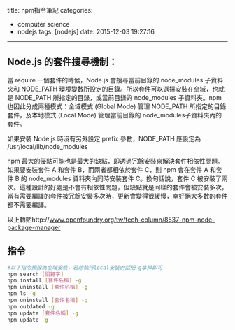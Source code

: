title: npm指令筆記
categories:
  - computer science
  - nodejs
tags: [nodejs]
date: 2015-12-03 19:27:16
---

<!-- more -->

## Node.js 的套件搜尋機制：

當 require 一個套件的時候，Node.js 會搜尋當前目錄的 node_modules 子資料夾和 NODE_PATH 環境變數所設定的目錄。所以套件可以選擇安裝在全域，也就是 NODE_PATH 所指定的目錄，或當前目錄的 node_modules 子資料夾。npm 也因此分成兩種模式：全域模式 (Global Mode) 管理 NODE_PATH 所指定的目錄套件，及本地模式 (Local Mode) 管理當前目錄的 node_modules子資料夾內的套件。

如果安裝 Node.js 時沒有另外設定 prefix 參數，NODE_PATH 應設定為 /usr/local/lib/node_modules

npm 最大的優點可能也是最大的缺點，即透過冗餘安裝來解決套件相依性問題。如果要安裝套件 A 和套件 B，而兩者都相依於套件 C，則 npm 會在套件 A 和套件 B 的 node_modules 資料夾內同時安裝套件 C。換句話說，套件 C 被安裝了兩次。這種設計的好處是不會有相依性問題，但缺點就是同樣的套件會被安裝多次，當有需要編譯的套件被冗餘安裝多次時，更新會變得很緩慢，幸好絕大多數的套件都不需要編譯。

以上轉貼http://www.openfoundry.org/tw/tech-column/8537-npm-node-package-manager

## 指令
``` bash
#以下指令預設為全域安裝，若想執行local安裝的話把-g拿掉即可
npm search [關鍵字]
npm install [套件名稱] -g
npm uninstall [套件名稱] -g
npm ls -g
npm uninstall [套件名稱] -g
npm outdated -g
npm update [套件名稱] -g
npm update -g
```
